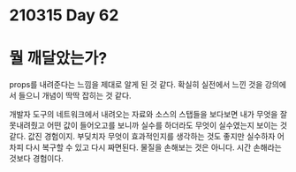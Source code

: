 # 210315 Day 62

# 뭘 깨달았는가?

props를 내려준다는 느낌을 제대로 알게 된 것 같다.
확실히 실전에서 느낀 것을 강의에서 들으니 개념이 딱딱 잡히는 것 같다.

개발자 도구의 네트워크에서 내려오는 자료와 소스의 스탭들을 보다보면
내가 무엇을 잘못내려줬고 어떤 값이 들어오고를 보니까 
실수를 하더라도 무엇이 실수였는지 보이는 것 같다.
값진 경험이지.
부딪치자 무엇이 효과적인지를 생각하는 것도 좋지만 
실수하자 어차피 다시 복구할 수 있고 다시 짜면된다.
물질을 손해보는 것은 아니다. 시간 손해라는 것보다 경험이다.
